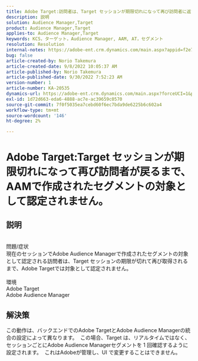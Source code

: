 ```yaml
---
title: Adobe Target:訪問者は、Target セッションが期限切れになって再び訪問者に返されるまで、AAMで作成されたセグメントの対象として認定されません。
description: 説明
solution: Audience Manager,Target
product: Audience Manager,Target
applies-to: Audience Manager,Target
keywords: KCS，ターゲット，Audience Manager, AAM, AT，セグメント
resolution: Resolution
internal-notes: https://adobe-ent.crm.dynamics.com/main.aspx?appid=f2e74f34-7119-ea11-a811-000d3a5936c5&forceUCI=1&newWindow=true&pagetype=entityrecord&etn=knowledgearticle&id=45e8e885-2b47-e911-a952-000d3a34ebb5
bug: false
article-created-by: Norio Takemura
article-created-date: 9/8/2022 10:05:37 AM
article-published-by: Norio Takemura
article-published-date: 9/30/2022 7:52:23 AM
version-number: 1
article-number: KA-20535
dynamics-url: https://adobe-ent.crm.dynamics.com/main.aspx?forceUCI=1&pagetype=entityrecord&etn=knowledgearticle&id=59671ac2-5d2f-ed11-9db1-002248086d3d
exl-id: 1d72d663-eda6-4888-ac7e-ac39659c0570
source-git-commit: 7f0f5035ea7cebd60f6ec7bda9de6225b6c602a4
workflow-type: tm+mt
source-wordcount: '146'
ht-degree: 2%

---
```


# Adobe Target:Target セッションが期限切れになって再び訪問者が戻るまで、AAMで作成されたセグメントの対象として認定されません。

## 説明

<br>問題/症状<br>現在のセッションでAdobe Audience Managerで作成されたセグメントの対象として認定される訪問者は、Target セッションの期限が切れて再び取得されるまで、Adobe Targetでは対象として認定されません。<br><br>環境<br>Adobe Target
<br>Adobe Audience Manager

## 解決策


この動作は、バックエンドでのAdobe TargetとAdobe Audience Managerの統合の設定によって異なります。  この場合、Target は、リアルタイムではなく、セッションごとにAdobe Audience Managerセグメントを 1 回確認するように設定されます。  これはAdobeが管理し、UI で変更することはできません。
